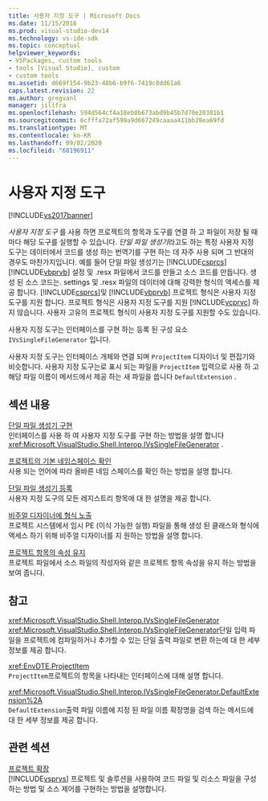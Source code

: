 ```yaml
---
title: 사용자 지정 도구 | Microsoft Docs
ms.date: 11/15/2016
ms.prod: visual-studio-dev14
ms.technology: vs-ide-sdk
ms.topic: conceptual
helpviewer_keywords:
- VSPackages, custom tools
- tools [Visual Studio], custom
- custom tools
ms.assetid: d669f154-9b23-48b6-b9f6-7419c8dd61a6
caps.latest.revision: 22
ms.author: gregvanl
manager: jillfra
ms.openlocfilehash: 594d564cf4a18eb0b673abd9b45b7d70e20381b1
ms.sourcegitcommit: 6cfffa72af599a9d667249caaaa411bb28ea69fd
ms.translationtype: MT
ms.contentlocale: ko-KR
ms.lasthandoff: 09/02/2020
ms.locfileid: "68196911"
---
```

# <a name="custom-tools"></a>사용자 지정 도구
[!INCLUDE[vs2017banner](../../includes/vs2017banner.md)]

*사용자 지정 도구* 를 사용 하면 프로젝트의 항목과 도구를 연결 하 고 파일이 저장 될 때마다 해당 도구를 실행할 수 있습니다. *단일 파일 생성기*라고도 하는 특정 사용자 지정 도구는 데이터에서 코드를 생성 하는 번역기를 구현 하는 데 자주 사용 되며 그 반대의 경우도 마찬가지입니다. 예를 들어 단일 파일 생성기는 [!INCLUDE[csprcs](../../includes/csprcs-md.md)] [!INCLUDE[vbprvb](../../includes/vbprvb-md.md)] 설정 및 .resx 파일에서 코드를 만들고 소스 코드를 만듭니다. 생성 된 소스 코드는. settings 및 .resx 파일의 데이터에 대해 강력한 형식의 액세스를 제공 합니다. [!INCLUDE[csprcs](../../includes/csprcs-md.md)]및 [!INCLUDE[vbprvb](../../includes/vbprvb-md.md)] 프로젝트 형식은 사용자 지정 도구를 지원 합니다. 프로젝트 형식은 사용자 지정 도구를 지원 [!INCLUDE[vcprvc](../../includes/vcprvc-md.md)] 하지 않습니다. 사용자 고유의 프로젝트 형식이 사용자 지정 도구를 지원할 수도 있습니다.  
  
 사용자 지정 도구는 인터페이스를 구현 하는 등록 된 구성 요소 `IVsSingleFileGenerator` 입니다.  
  
 사용자 지정 도구는 인터페이스 개체와 연결 되며 `ProjectItem` 디자이너 및 편집기와 비슷합니다. 사용자 지정 도구는로 표시 되는 파일을 `ProjectItem` 입력으로 사용 하 고 해당 파일 이름이 메서드에서 제공 하는 새 파일을 씁니다 `DefaultExtension` .  
  
## <a name="in-this-section"></a>섹션 내용  
 [단일 파일 생성기 구현](../../extensibility/internals/implementing-single-file-generators.md)  
 인터페이스를 사용 하 여 사용자 지정 도구를 구현 하는 방법을 설명 합니다 <xref:Microsoft.VisualStudio.Shell.Interop.IVsSingleFileGenerator> .  
  
 [프로젝트의 기본 네임스페이스 확인](../../misc/determining-the-default-namespace-of-a-project.md)  
 사용 되는 언어에 따라 올바른 네임 스페이스를 확인 하는 방법을 설명 합니다.  
  
 [단일 파일 생성기 등록](../../extensibility/internals/registering-single-file-generators.md)  
 사용자 지정 도구의 모든 레지스트리 항목에 대 한 설명을 제공 합니다.  
  
 [비주얼 디자이너에 형식 노출](../../extensibility/internals/exposing-types-to-visual-designers.md)  
 프로젝트 시스템에서 임시 PE (이식 가능한 실행) 파일을 통해 생성 된 클래스와 형식에 액세스 하기 위해 비주얼 디자이너를 지 원하는 방법을 설명 합니다.  
  
 [프로젝트 항목의 속성 유지](../../extensibility/persisting-the-property-of-a-project-item.md)  
 프로젝트 파일에서 소스 파일의 작성자와 같은 프로젝트 항목 속성을 유지 하는 방법을 보여 줍니다.  
  
## <a name="reference"></a>참고  
 <xref:Microsoft.VisualStudio.Shell.Interop.IVsSingleFileGenerator>  
 <xref:Microsoft.VisualStudio.Shell.Interop.IVsSingleFileGenerator>단일 입력 파일을 프로젝트에 컴파일하거나 추가할 수 있는 단일 출력 파일로 변환 하는에 대 한 세부 정보를 제공 합니다.  
  
 <xref:EnvDTE.ProjectItem>  
 `ProjectItem`프로젝트의 항목을 나타내는 인터페이스에 대해 설명 합니다.  
  
 <xref:Microsoft.VisualStudio.Shell.Interop.IVsSingleFileGenerator.DefaultExtension%2A>  
 `DefaultExtension`출력 파일 이름에 지정 된 파일 이름 확장명을 검색 하는 메서드에 대 한 세부 정보를 제공 합니다.  
  
## <a name="related-sections"></a>관련 섹션  
 [프로젝트 확장](../../extensibility/extending-projects.md)  
 [!INCLUDE[vsprvs](../../includes/vsprvs-md.md)] 프로젝트 및 솔루션을 사용하여 코드 파일 및 리소스 파일을 구성하는 방법 및 소스 제어를 구현하는 방법을 설명합니다.
